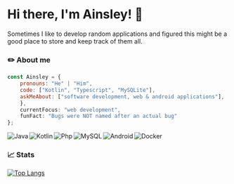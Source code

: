 # Hi there, I'm Ainsley! :wave:

Sometimes I like to develop random applications and figured this might be a good place to store and keep track of them all.

### ✏️ About me

```javascript
const Ainsley = {
    pronouns: "He" | "Him",
    code: ["Kotlin", "Typescript", "MySQLite"],
    askMeAbout: ["software development, web & android applications"],
    },
    currentFocus: "web development",
    funFact: "Bugs were NOT named after an actual bug"
};
```

<img align="left" alt="Java" src="https://img.shields.io/badge/java-%23ED8B00.svg?style=for-the-badge&logo=openjdk&logoColor=white">
<img align="left" alt="Kotlin" src="https://img.shields.io/badge/kotlin-%237F52FF.svg?style=for-the-badge&logo=kotlin&logoColor=white">
<img align="left" alt="Php" src="https://img.shields.io/badge/php-%23777BB4.svg?style=for-the-badge&logo=php&logoColor=white">
<img align="left" alt="MySQL" src="https://img.shields.io/badge/mysql-%2300f.svg?style=for-the-badge&logo=mysql&logoColor=white">
<img align="left" alt="Android" src="https://img.shields.io/badge/Android-3DDC84?style=for-the-badge&logo=android&logoColor=white">
<img align="left" alt="Docker" src="https://img.shields.io/badge/docker-%230db7ed.svg?style=for-the-badge&logo=docker&logoColor=white">

<br/>

### 📈 Stats 

[![Top Langs](https://github-readme-stats.vercel.app/api/top-langs/?username=squishmeist&layout=compact&hide=language1)](https://github.com/Squishmeist)
